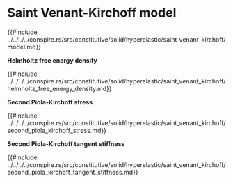 # Saint Venant-Kirchoff model

{{#include ../../../../conspire.rs/src/constitutive/solid/hyperelastic/saint_venant_kirchoff/model.md}}

**Helmholtz free energy density**

{{#include ../../../../conspire.rs/src/constitutive/solid/hyperelastic/saint_venant_kirchoff/helmholtz_free_energy_density.md}}

**Second Piola-Kirchoff stress**

{{#include ../../../../conspire.rs/src/constitutive/solid/hyperelastic/saint_venant_kirchoff/second_piola_kirchoff_stress.md}}

**Second Piola-Kirchoff tangent stiffness**

{{#include ../../../../conspire.rs/src/constitutive/solid/hyperelastic/saint_venant_kirchoff/second_piola_kirchoff_tangent_stiffness.md}}
